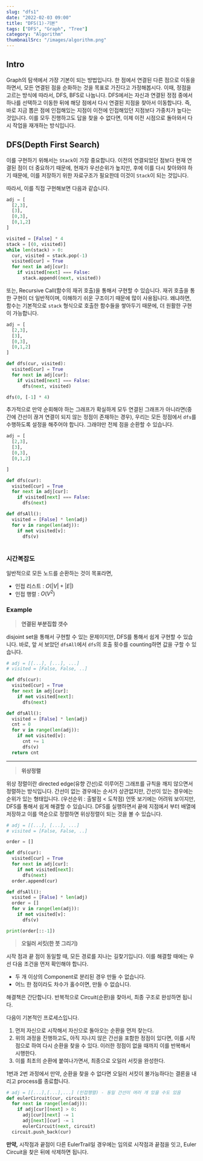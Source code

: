 ```yaml
---
slug: "dfs1"
date: "2022-02-03 09:00"
title: "DFS(1)-기본"
tags: ["DFS", "Graph", "Tree"]
category: "Algorithm"
thumbnailSrc: "/images/algorithm.png"
---
```


## Intro

Graph의 탐색에서 가장 기본이 되는 방법입니다. 한 점에서 연결된 다른 점으로 이동을 하면서, 모든 연결된 점을 순화하는 것을 목표로 가진다고 가정해봅시다. 이때, 정점을 고르는 방식에 따라서, DFS, BFS로 나눕니다. DFS에서는 자신과 연결된 정점 중에서 하나를 선택하고 이동한 뒤에 해당 점에서 다시 연결된 지점을 찾아서 이동합니다. 즉, 바로 지금 뽑은 점에 인접해있는 지점이 이전에 인접해있던 지점보다 가중치가 높다는 것입니다. 이를 모두 진행하고도 답을 찾을 수 없다면, 이제 이전 시점으로 돌아와서 다시 작업을 재개하는 방식입니다.

## DFS(Depth First Search)

이를 구현하기 위해서는 `Stack`이 가장 중요합니다. 이전의 연결되었던 점보다 현재 연결된 점이 더 중요하기 때문에, 현재가 우선순위가 높지만, 후에 이를 다시 찾아와야 하기 때문에, 이를 저장하기 위한 자료구조가 필요한데 이것이 `Stack`이 되는 것입니다.

따라서, 이를 직접 구현해보면 다음과 같습니다.

```python
adj = [
  [2,3],
  [3],
  [0,3],
  [0,1,2]
]

visited = [False] * 4
stack = [(0, visited)]
while len(stack) > 0:
  cur, visited = stack.pop(-1)
  visited[cur] = True
  for next in adj[cur]:
    if visited[next] === False:
      stack.append((next, visited))
```

또는, Recursive Call(함수의 재귀 호출)을 통해서 구현할 수 있습니다. 재귀 호출을 통한 구현이 더 일반적이며, 이해하기 쉬운 구조이기 때문에 많이 사용됩니다. 왜냐하면, 함수는 기본적으로 `stack` 형식으로 호출한 함수들을 쌓아두기 때문에, 더 원활한 구현이 가능합니다.

```python
adj = [
  [2,3],
  [3],
  [0,3],
  [0,1,2]
]

def dfs(cur, visited):
  visited[cur] = True
  for next in adj[cur]:
    if visited[next] === False:
      dfs(next, visited)

dfs(0, [-1] * 4)
```

추가적으로 만약 순회해야 하는 그래프가 확실하게 모두 연결된 그래프가 아니라면(중간에 간선이 끊겨 연결이 되지 않는 정점이 존재하는 경우), 우리는 모든 정점에서 `dfs`를 수행하도록 설정을 해주어야 합니다. 그래야만 전체 점을 순환할 수 있습니다.

```python
adj = [
  [2,3],
  [3],
  [0,3],
  [0,1,2]

]

def dfs(cur):
  visited[cur] = True
  for next in adj[cur]:
    if visited[next] === False:
      dfs(next)

def dfsAll():
  visited = [False] * len(adj)
  for v in range(len(adj)):
    if not visited[v]:
      dfs(v)
  
```

### 시간복잡도

일반적으로 모든 노드를 순환하는 것이 목표라면,

- 인접 리스트 : $O(|V| + |E|)$
- 인접 행렬 : $O(V^2)$

### Example

> **연결된 부분집합 갯수**

disjoint set을 통해서 구현할 수 있는 문제이지만, DFS를 통해서 쉽게 구현할 수 있습니다. 바로, 앞 서 보았던 `dfsAll`에서 `dfs`의 호출 횟수를 counting하면 값을 구할 수 있습니다.

```python
# adj = [[...], [...], ...]
# visited = [False, False, ..]

def dfs(cur):
  visited[cur] = True
  for next in adj[cur]:
    if not visited[next]:
      dfs(next)

def dfsAll():
  visited = [False] * len(adj)
  cnt = 0
  for v in range(len(adj)):
    if not visited[v]:
      cnt += 1
      dfs(v)
  return cnt
```

---

> **위상정렬**

위상 정렬이란 directed edge(유향 간선)로 이루어진 그래프를 규칙을 깨지 않으면서 정렬하는 방식입니다. 간선이 없는 경우에는 순서가 상관없지만, 간선이 있는 경우에는 순위가 있는 형태입니다. (우선순위 : 출발점 < 도착점)
언뜻 보기에는 어려워 보이지만, DFS를 통해서 쉽게 해결할 수 있습니다. DFS를 실행하면서 끝에 지점에서 부터 배열에 저장하고 이를 역순으로 정렬하면 위상정렬이 되는 것을 볼 수 있습니다.

```python
# adj = [[...], [...], ...]
# visited = [False, False, ..]

order = []

def dfs(cur):
  visited[cur] = True
  for next in adj[cur]:
    if not visited[next]:
      dfs(next)
  order.append(cur)

def dfsAll():
  visited = [False] * len(adj)
  order = []
  for v in range(len(adj)):
    if not visited[v]:
      dfs(v)

print(order[::-1])
```

> **오일러 서킷(한 붓 그리기)**

시작 점과 끝 점이 동일할 때, 모든 경로를 지나는 길찾기입니다.
이를 해결할 때에는 우선 다음 조건을 먼저 확인해야 합니다.

- 두 개 이상의 Component로 분리된 경우 만들 수 없습니다.
- 어느 한 점이라도 차수가 홀수이면, 만들 수 없습니다.

해결책은 간단합니다. 반복적으로 Circuit(순환)을 찾아서, 최종 구조로 완성하면 됩니다.

다음이 기본적인 프로세스입니다.

1. 먼저 자신으로 시작해서 자신으로 돌아오는 순환을 먼저 찾는다.
2. 위의 과정을 진행하고도, 아직 지나지 않은 간선을 포함한 정점이 있다면, 이를 시작점으로 하여 다시 순환을 찾을 수 있다. 이러한 정점이 없을 때까지 이를 반복해서 시행한다.
3. 이를 최초의 순환에 붙여나가면서, 최종으로 오일러 서킷을 완성한다.

1번과 2번 과정에서 만약, 순환을 찾을 수 없다면 오일러 서킷이 불가능하다는 결론을 내리고 process를 종료합니다.

```python
# adj = [[...],[...],...] (인접행렬) - 동일 간선이 여러 개 있을 수도 있음
def eulerCircuit(cur, circuit):
  for next in range(len(adj)):
    if adj[cur][next] > 0:
      adj[cur][next] -= 1
      adj[next][cur] -= 1
      eulerCircuit(next, circuit)
  circuit.push_back(cur)   
```

**만약,** 시작점과 끝점이 다른 EulerTrail일 경우에는 임의로 시작점과 끝점을 잇고, Euler Circuit을 찾은 뒤에 삭제하면 됩니다.
